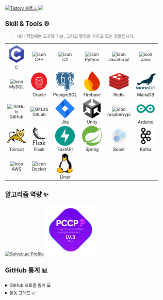 <!-- Tistory 배지 -->
<div align="justify">
  <a href="https://zzzz955.tistory.com/">
    <img src="https://img.shields.io/badge/Tistory-%23FF6600?style=for-the-badge&logo=tistory&logoColor=white" alt="Tistory 블로그" />
    <img src="https://komarev.com/ghpvc/?username=zzzz955&label=PROFILE+VIEWS&style=for-the-badge&color=brightgreen">
  </a>
</div>

## Skill & Tools ⚙️

> 내가 작업해본 도구와 기술, 그리고 열정을 가지고 있는 것들입니다.

<table>
  <tr>
    <td align="center" width="96">
      <img src="https://github.com/zzzz955/zzzz955/blob/main/src/C.png" alt="icon" width="65" height="65" />
      <br>C
    </td>
    <td align="center" width="96">
      <img src="https://techstack-generator.vercel.app/cpp-icon.svg" alt="icon" width="65" height="65" />
      <br>C++
    </td>
    <td align="center" width="96">
      <img src="https://techstack-generator.vercel.app/csharp-icon.svg" alt="icon" width="65" height="65" />
      <br>C#
    </td>
    <td align="center" width="96">
      <img src="https://techstack-generator.vercel.app/python-icon.svg" alt="icon" width="65" height="65" />
      <br>Python
    </td>
    <td align="center" width="96">
      <img src="https://techstack-generator.vercel.app/js-icon.svg" alt="icon" width="65" height="65" />
      <br>JavaScript
    </td>
    <td align="center" width="96">
      <img src="https://techstack-generator.vercel.app/java-icon.svg" alt="icon" width="65" height="65" />
      <br>Java
    </td>
  </tr>
  <tr>
    <td align="center" width="96">
      <img src="https://techstack-generator.vercel.app/mysql-icon.svg" alt="icon" width="65" height="65" />
      <br>MySQL
    </td>
    <td align="center" width="96">
      <img src="https://github.com/zzzz955/zzzz955/blob/main/src/oracle.png" alt="icon" width="65" height="65" />
      <br>Oracle
    </td>
    <td align="center" width="96">
      <img src="https://github.com/zzzz955/zzzz955/blob/main/src/PostgreSQL.svg" alt="icon" width="65" height="65" />
      <br>PostgreSQL
    </td>
    <td align="center" width="96">
      <img src="https://github.com/zzzz955/zzzz955/blob/main/src/firebase.png" alt="icon" width="65" height="65" />
      <br>Firebase
    </td>
    <td align="center" width="96">
      <img src="https://github.com/zzzz955/zzzz955/blob/main/src/Redis.png" alt="icon" width="65" height="65" />
      <br>Redis
    </td>
      <td align="center" width="96">
      <img src="https://github.com/zzzz955/zzzz955/blob/main/src/MariaDB.svg" alt="icon" width="65" height="65" />
      <br>MariaDB
    </td>
  </tr>
  <tr>
    <td align="center" width="96">
      <img src="https://techstack-generator.vercel.app/github-icon.svg" width="65" height="65" alt="GitHub" />
      <br>GitHub
    </td>
    <td align="center" width="96">
      <img src="https://techstack-generator.vercel.app/GitLab.svg" width="65" height="65" alt="GitLab" />
      <br>GitLab
    </td>
    <td align="center" width="96">
      <img src="https://github.com/zzzz955/zzzz955/blob/main/src/jira.png" width="65" height="65" alt="Jira" />
      <br>Jira
    </td>
    <td align="center" width="96">
      <img src="https://github.com/zzzz955/zzzz955/blob/main/src/unity.png" alt="icon" width="65" height="65" />
      <br>Unity
    </td>
    <td align="center" width="96">
      <img src="https://techstack-generator.vercel.app/raspberrypi-icon.svg" alt="icon" width="65" height="65" />
      <br>raspberrypi
    </td>
    <td align="center" width="96">
      <img src="https://github.com/zzzz955/zzzz955/blob/main/src/Arduino.png" alt="icon" width="65" height="65" />
      <br>Arduino
    </td>
  </tr>
  <tr>
    <td align="center" width="96">
      <img src="https://github.com/zzzz955/zzzz955/blob/main/src/Tomcat.png" alt="icon" width="65" height="65" />
      <br>Tomcat
    </td>
    <td align="center" width="96">
      <img src="https://github.com/zzzz955/zzzz955/blob/main/src/Flask.png" alt="icon" width="65" height="65" />
      <br>Flask
    </td>
    <td align="center" width="96">
      <img src="https://github.com/zzzz955/zzzz955/blob/main/src/FastAPI.svg" alt="icon" width="65" height="65" />
      <br>FastAPI
    </td>
    <td align="center" width="96">
      <img src="https://github.com/zzzz955/zzzz955/blob/main/src/Spring.png" alt="icon" width="65" height="65" />
      <br>Spring
    </td>
    <td align="center" width="96">
      <img src="https://github.com/zzzz955/zzzz955/blob/main/src/Boost.png" alt="icon" width="65" height="65" />
      <br>Boost
    </td>
    <td align="center" width="96">
      <img src="https://github.com/zzzz955/zzzz955/blob/main/src/Kafka.png" alt="icon" width="65" height="65" />
      <br>Kafka
    </td>
  </tr>
  <tr>
    <td align="center" width="96">
      <img src="https://techstack-generator.vercel.app/aws-icon.svg" alt="icon" width="65" height="65" />
      <br>AWS
    </td>
    <td align="center" width="96">
      <img src="https://techstack-generator.vercel.app/docker-icon.svg" alt="icon" width="65" height="65" />
      <br>Docker
    </td>
    <td align="center" width="96">
      <img src="https://github.com/zzzz955/zzzz955/blob/main/src/linux.png" alt="icon" width="65" height="65" />
      <br>Linux
    </td>
  </tr>
</table>

## 알고리즘 역량 ✨
[![Solved.ac Profile](http://mazassumnida.wtf/api/v2/generate_badge?boj=zzzz955)](https://solved.ac/zzzz955/)
<img src="https://github.com/zzzz955/zzzz955/blob/main/src/PCCP2.png" alt="icon" width="170" height="170" />

## GitHub 통계 📊

<details>
  <summary>GitHub 프로필 통계 💻</summary>
  <br/>
    <a href="https://github.com/anuraghazra/github-readme-stats"><img alt="전상혁's Github Stats" src="https://github-readme-stats.vercel.app/api/?username=zzzz955&show_icons=true&count_private=true&theme=radical&hide_border=true&bg_color=#0D1117&title_color=fff&icon_color=00E676" height="192px"/></a>
  <a href="https://github.com/anuraghazra/github-readme-stats"><img alt="전상혁's Top Languages" src="https://github-readme-stats.vercel.app/api/top-langs/?username=zzzz955&langs_count=8&layout=compact&theme=radical&hide_border=true&bg_color=#0D1117&title_color=fff&icon_color=fff" height="192px"/></a>
  <br/>
</details>

<details>
  <summary>활동 그래프 📈</summary>
  <br/>
  <img src="https://github-readme-activity-graph.vercel.app/graph?username=zzzz955&bg_color=0D1117&color=fff&line=04E61B&point=fff&area=true&hide_border=true">
</details>

<!--
## 추가 핀 📌

<a href="https://github.com/zzzz955/your_project_name">
  <img align="center" src="https://github-readme-stats.vercel.app/api/pin/?username=your_github_username&repo=your_project_name&theme=default" />
</a>
-->
